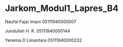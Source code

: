 # Jarkom_Modul1_Lapres_B4

Naufal Fajar Imani             05111940000007

Jundullah H. R.             05111940000144

Yeremia D Limantara             05111940000232


